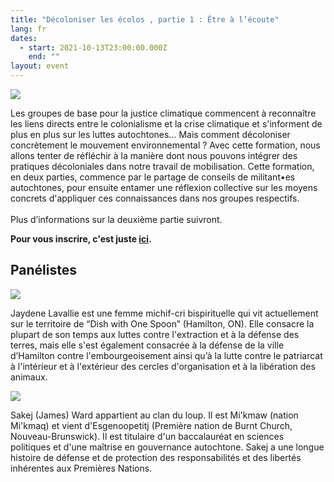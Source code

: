 ```yaml
---
title: "Décoloniser les écolos , partie 1 : Être à l’écoute"
lang: fr
dates:
  - start: 2021-10-13T23:00:00.000Z
    end: ""
layout: event
---
```

![](/media/mailchimp-formation_de_colonisation.png)

Les groupes de base pour la justice climatique commencent à reconnaître les liens directs entre le colonialisme et la crise climatique et s'informent de plus en plus sur les luttes autochtones... Mais comment décoloniser concrètement le mouvement environnemental ? Avec cette formation, nous allons tenter de réfléchir à la manière dont nous pouvons intégrer des pratiques décoloniales dans notre travail de mobilisation. Cette formation, en deux parties, commence par le partage de conseils de militant•es autochtones, pour ensuite entamer une réflexion collective sur les moyens concrets d'appliquer ces connaissances dans nos groupes respectifs.\
\
Plus d’informations sur la deuxième partie suivront.

**Pour vous inscrire, c'est juste [ici](https://us02web.zoom.us/meeting/register/tZUrfuysqD4iE91D9K1-4GE7N9KU8l6hmAlV).**

## **Panélistes**

![](/media/jaydene5.png)

Jaydene Lavallie est une femme michif-cri bispirituelle qui vit actuellement sur le territoire de “Dish with One Spoon” (Hamilton, ON). Elle consacre la plupart de son temps aux luttes contre l'extraction et à la défense des terres, mais elle s'est également consacrée à la défense de la ville d’Hamilton contre l'embourgeoisement ainsi qu’à la lutte contre le patriarcat à l'intérieur et à l'extérieur des cercles d'organisation et à la libération des animaux.



![](/media/sakej5.png)

Sakej (James) Ward appartient au clan du loup. Il est Mi'kmaw (nation Mi'kmaq) et vient d'Esgenoopetitj (Première nation de Burnt Church, Nouveau-Brunswick). Il est titulaire d'un baccalauréat en sciences politiques et d'une maîtrise en gouvernance autochtone. Sakej a une longue histoire de défense et de protection des responsabilités et des libertés inhérentes aux Premières Nations.